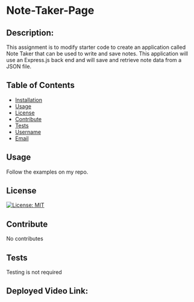 # Note-Taker-Page

## Description:

This assignment is to modify starter code to create an application called Note Taker that can be used to write and save notes. 
This application will use an Express.js back end and will save and retrieve note data from a JSON file.

## Table of Contents
- [Installation](#installation)
- [Usage](#usage)
- [License](#license)
- [Contribute](#contribute)
- [Tests](#tests)
- [Username](#username)
- [Email](#email)

## Usage
Follow the examples on my repo.

## License
[![License: MIT](https://img.shields.io/badge/License-MIT-yellow.svg)](https://opensource.org/licenses/MIT)

## Contribute
No contributes

## Tests
Testing is not required

## Deployed Video Link:






